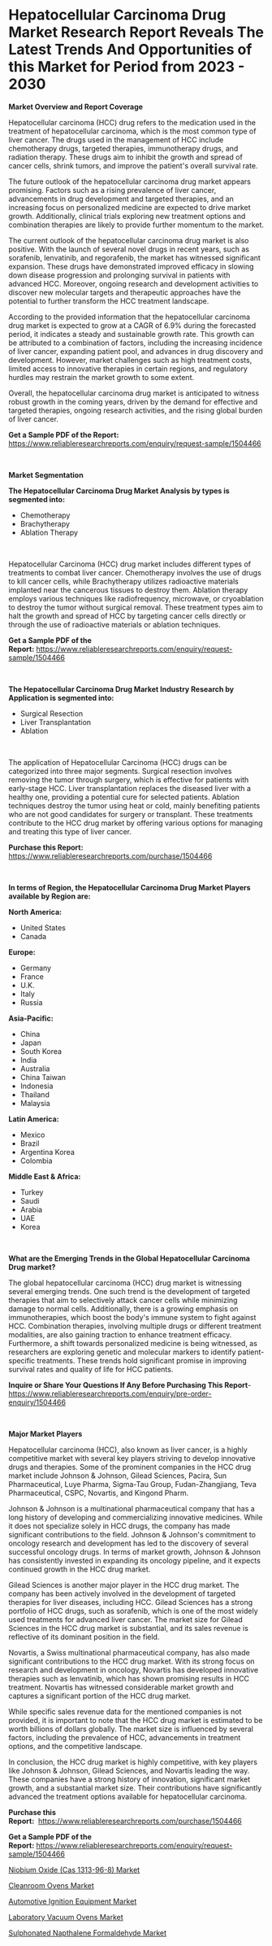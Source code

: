 <p><h1>Hepatocellular Carcinoma Drug Market Research Report Reveals The Latest Trends And Opportunities of this Market for Period from 2023 - 2030</h1></p><p><strong>Market Overview and Report Coverage</strong></p>
<p><p>Hepatocellular carcinoma (HCC) drug refers to the medication used in the treatment of hepatocellular carcinoma, which is the most common type of liver cancer. The drugs used in the management of HCC include chemotherapy drugs, targeted therapies, immunotherapy drugs, and radiation therapy. These drugs aim to inhibit the growth and spread of cancer cells, shrink tumors, and improve the patient's overall survival rate.</p><p>The future outlook of the hepatocellular carcinoma drug market appears promising. Factors such as a rising prevalence of liver cancer, advancements in drug development and targeted therapies, and an increasing focus on personalized medicine are expected to drive market growth. Additionally, clinical trials exploring new treatment options and combination therapies are likely to provide further momentum to the market.</p><p>The current outlook of the hepatocellular carcinoma drug market is also positive. With the launch of several novel drugs in recent years, such as sorafenib, lenvatinib, and regorafenib, the market has witnessed significant expansion. These drugs have demonstrated improved efficacy in slowing down disease progression and prolonging survival in patients with advanced HCC. Moreover, ongoing research and development activities to discover new molecular targets and therapeutic approaches have the potential to further transform the HCC treatment landscape.</p><p>According to the provided information that the hepatocellular carcinoma drug market is expected to grow at a CAGR of 6.9% during the forecasted period, it indicates a steady and sustainable growth rate. This growth can be attributed to a combination of factors, including the increasing incidence of liver cancer, expanding patient pool, and advances in drug discovery and development. However, market challenges such as high treatment costs, limited access to innovative therapies in certain regions, and regulatory hurdles may restrain the market growth to some extent.</p><p>Overall, the hepatocellular carcinoma drug market is anticipated to witness robust growth in the coming years, driven by the demand for effective and targeted therapies, ongoing research activities, and the rising global burden of liver cancer.</p></p>
<p><strong>Get a Sample PDF of the Report:</strong> <a href="https://www.reliableresearchreports.com/enquiry/request-sample/1504466">https://www.reliableresearchreports.com/enquiry/request-sample/1504466</a></p>
<p>&nbsp;</p>
<p><strong>Market Segmentation</strong></p>
<p><strong>The Hepatocellular Carcinoma Drug Market Analysis by types is segmented into:</strong></p>
<p><ul><li>Chemotherapy</li><li>Brachytherapy</li><li>Ablation Therapy</li></ul></p>
<p>&nbsp;</p>
<p><p>Hepatocellular Carcinoma (HCC) drug market includes different types of treatments to combat liver cancer. Chemotherapy involves the use of drugs to kill cancer cells, while Brachytherapy utilizes radioactive materials implanted near the cancerous tissues to destroy them. Ablation therapy employs various techniques like radiofrequency, microwave, or cryoablation to destroy the tumor without surgical removal. These treatment types aim to halt the growth and spread of HCC by targeting cancer cells directly or through the use of radioactive materials or ablation techniques.</p></p>
<p><strong>Get a Sample PDF of the Report:</strong>&nbsp;<a href="https://www.reliableresearchreports.com/enquiry/request-sample/1504466">https://www.reliableresearchreports.com/enquiry/request-sample/1504466</a></p>
<p>&nbsp;</p>
<p><strong>The Hepatocellular Carcinoma Drug Market Industry Research by Application is segmented into:</strong></p>
<p><ul><li>Surgical Resection</li><li>Liver Transplantation</li><li>Ablation</li></ul></p>
<p>&nbsp;</p>
<p><p>The application of Hepatocellular Carcinoma (HCC) drugs can be categorized into three major segments. Surgical resection involves removing the tumor through surgery, which is effective for patients with early-stage HCC. Liver transplantation replaces the diseased liver with a healthy one, providing a potential cure for selected patients. Ablation techniques destroy the tumor using heat or cold, mainly benefiting patients who are not good candidates for surgery or transplant. These treatments contribute to the HCC drug market by offering various options for managing and treating this type of liver cancer.</p></p>
<p><strong>Purchase this Report:</strong>&nbsp; <a href="https://www.reliableresearchreports.com/purchase/1504466">https://www.reliableresearchreports.com/purchase/1504466</a></p>
<p>&nbsp;</p>
<p><strong>In terms of Region, the Hepatocellular Carcinoma Drug Market Players available by Region are:</strong></p>
<p>
    <p> <strong> North America: </strong>
        <ul>
            <li>United States</li>
            <li>Canada</li>
        </ul>
        </p> 
    <p> <strong> Europe: </strong>
        <ul>
            <li>Germany</li>
            <li>France</li>
            <li>U.K.</li>
            <li>Italy</li>
            <li>Russia</li>
        </ul>
        </p> 
    <p> <strong> Asia-Pacific: </strong>
        <ul>
            <li>China</li>
            <li>Japan</li>
            <li>South Korea</li>
            <li>India</li>
            <li>Australia</li>
            <li>China Taiwan</li>
            <li>Indonesia</li>
            <li>Thailand</li>
            <li>Malaysia</li>
        </ul>
        </p> 
    <p> <strong> Latin America: </strong>
        <ul>
            <li>Mexico</li>
            <li>Brazil</li>
            <li>Argentina Korea</li>
            <li>Colombia</li>
        </ul>
        </p> 
    <p> <strong> Middle East & Africa: </strong>
        <ul>
            <li>Turkey</li>
            <li>Saudi</li>
            <li>Arabia</li>
            <li>UAE</li>
            <li>Korea</li>
        </ul>
    </p>
    </p>
<p>&nbsp;</p>
<p><strong>What are the Emerging Trends in the Global Hepatocellular Carcinoma Drug market?</strong></p>
<p><p>The global hepatocellular carcinoma (HCC) drug market is witnessing several emerging trends. One such trend is the development of targeted therapies that aim to selectively attack cancer cells while minimizing damage to normal cells. Additionally, there is a growing emphasis on immunotherapies, which boost the body's immune system to fight against HCC. Combination therapies, involving multiple drugs or different treatment modalities, are also gaining traction to enhance treatment efficacy. Furthermore, a shift towards personalized medicine is being witnessed, as researchers are exploring genetic and molecular markers to identify patient-specific treatments. These trends hold significant promise in improving survival rates and quality of life for HCC patients.</p></p>
<p><strong>Inquire or Share Your Questions If Any Before Purchasing This Report</strong>- <a href="https://www.reliableresearchreports.com/enquiry/pre-order-enquiry/1504466">https://www.reliableresearchreports.com/enquiry/pre-order-enquiry/1504466</a></p>
<p>&nbsp;</p>
<p><strong>Major Market Players</strong></p>
<p><p>Hepatocellular carcinoma (HCC), also known as liver cancer, is a highly competitive market with several key players striving to develop innovative drugs and therapies. Some of the prominent companies in the HCC drug market include Johnson & Johnson, Gilead Sciences, Pacira, Sun Pharmaceutical, Luye Pharma, Sigma-Tau Group, Fudan-Zhangjiang, Teva Pharmaceutical, CSPC, Novartis, and Kingond Pharm.</p><p>Johnson & Johnson is a multinational pharmaceutical company that has a long history of developing and commercializing innovative medicines. While it does not specialize solely in HCC drugs, the company has made significant contributions to the field. Johnson & Johnson's commitment to oncology research and development has led to the discovery of several successful oncology drugs. In terms of market growth, Johnson & Johnson has consistently invested in expanding its oncology pipeline, and it expects continued growth in the HCC drug market.</p><p>Gilead Sciences is another major player in the HCC drug market. The company has been actively involved in the development of targeted therapies for liver diseases, including HCC. Gilead Sciences has a strong portfolio of HCC drugs, such as sorafenib, which is one of the most widely used treatments for advanced liver cancer. The market size for Gilead Sciences in the HCC drug market is substantial, and its sales revenue is reflective of its dominant position in the field.</p><p>Novartis, a Swiss multinational pharmaceutical company, has also made significant contributions to the HCC drug market. With its strong focus on research and development in oncology, Novartis has developed innovative therapies such as lenvatinib, which has shown promising results in HCC treatment. Novartis has witnessed considerable market growth and captures a significant portion of the HCC drug market.</p><p>While specific sales revenue data for the mentioned companies is not provided, it is important to note that the HCC drug market is estimated to be worth billions of dollars globally. The market size is influenced by several factors, including the prevalence of HCC, advancements in treatment options, and the competitive landscape.</p><p>In conclusion, the HCC drug market is highly competitive, with key players like Johnson & Johnson, Gilead Sciences, and Novartis leading the way. These companies have a strong history of innovation, significant market growth, and a substantial market size. Their contributions have significantly advanced the treatment options available for hepatocellular carcinoma.</p></p>
<p><strong>Purchase this Report:</strong>&nbsp;&nbsp;<a href="https://www.reliableresearchreports.com/purchase/1504466">https://www.reliableresearchreports.com/purchase/1504466</a></p>
<p></p>
<p><strong>Get a Sample PDF of the Report:</strong>&nbsp;<a href="https://www.reliableresearchreports.com/enquiry/request-sample/1504466">https://www.reliableresearchreports.com/enquiry/request-sample/1504466</a></p>
<p><p><a href="https://www.linkedin.com/pulse/niobium-oxide-cas-1313-96-8-market-size-growth-forecast/">Niobium Oxide (Cas 1313-96-8) Market</a></p><p><a href="https://medium.com/@rosm15203/cleanroom-ovens-market-size-growth-forecast-2023-2030-1edf5774e887">Cleanroom Ovens Market</a></p><p><a href="https://www.linkedin.com/pulse/automotive-ignition-equipment-market-size-2023-2030-global/">Automotive Ignition Equipment Market</a></p><p><a href="https://medium.com/@maryg156987/laboratory-vacuum-ovens-market-size-growth-forecast-2023-2030-9090554450b7">Laboratory Vacuum Ovens Market</a></p><p><a href="https://www.linkedin.com/pulse/decoding-sulphonated-napthalene-formaldehyde-market-deep/">Sulphonated Napthalene Formaldehyde Market</a></p></p>